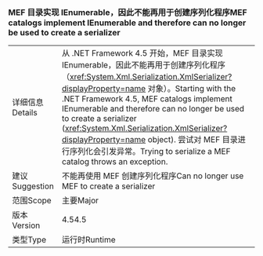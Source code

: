 ### <a name="mef-catalogs-implement-ienumerable-and-therefore-can-no-longer-be-used-to-create-a-serializer"></a><span data-ttu-id="15549-101">MEF 目录实现 IEnumerable，因此不能再用于创建序列化程序</span><span class="sxs-lookup"><span data-stu-id="15549-101">MEF catalogs implement IEnumerable and therefore can no longer be used to create a serializer</span></span>

|   |   |
|---|---|
|<span data-ttu-id="15549-102">详细信息</span><span class="sxs-lookup"><span data-stu-id="15549-102">Details</span></span>|<span data-ttu-id="15549-103">从 .NET Framework 4.5 开始，MEF 目录实现 IEnumerable，因此不能再用于创建序列化程序（<xref:System.Xml.Serialization.XmlSerializer?displayProperty=name> 对象）。</span><span class="sxs-lookup"><span data-stu-id="15549-103">Starting with the .NET Framework 4.5, MEF catalogs implement IEnumerable and therefore can no longer be used to create a serializer (<xref:System.Xml.Serialization.XmlSerializer?displayProperty=name> object).</span></span> <span data-ttu-id="15549-104">尝试对 MEF 目录进行序列化会引发异常。</span><span class="sxs-lookup"><span data-stu-id="15549-104">Trying to serialize a MEF catalog throws an exception.</span></span>|
|<span data-ttu-id="15549-105">建议</span><span class="sxs-lookup"><span data-stu-id="15549-105">Suggestion</span></span>|<span data-ttu-id="15549-106">不能再使用 MEF 创建序列化程序</span><span class="sxs-lookup"><span data-stu-id="15549-106">Can no longer use MEF to create a serializer</span></span>|
|<span data-ttu-id="15549-107">范围</span><span class="sxs-lookup"><span data-stu-id="15549-107">Scope</span></span>|<span data-ttu-id="15549-108">主要</span><span class="sxs-lookup"><span data-stu-id="15549-108">Major</span></span>|
|<span data-ttu-id="15549-109">版本</span><span class="sxs-lookup"><span data-stu-id="15549-109">Version</span></span>|<span data-ttu-id="15549-110">4.5</span><span class="sxs-lookup"><span data-stu-id="15549-110">4.5</span></span>|
|<span data-ttu-id="15549-111">类型</span><span class="sxs-lookup"><span data-stu-id="15549-111">Type</span></span>|<span data-ttu-id="15549-112">运行时</span><span class="sxs-lookup"><span data-stu-id="15549-112">Runtime</span></span>|

